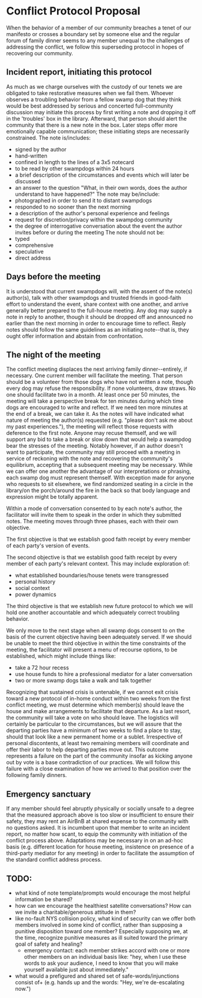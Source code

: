 # Conflict Protocol Proposal

When the behavior of a member of our community breaches a tenet of our manifesto or crosses a boundary set by someone else and the regular forum of family dinner seems to any member unequal to the challenges of addressing the conflict, we follow this superseding protocol in hopes of recovering our community.

## Incident report, initiating this protocol

As much as we charge ourselves with the custody of our tenets we are obligated to take restorative measures when we fail them. Whoever observes a troubling behavior from a fellow swamp dog that they think would be best addressed by serious and concerted full-community discussion may initiate this process by first writing a note and dropping it off in the 'troubles' box in the library. Afterward, that person should alert the community that there is a new note in the box. Later steps offer more emotionally capable communication; these initiating steps are necessarily constrained.
The note is/includes: 
+ signed by the author
+ hand-written
+ confined in length to the lines of a 3x5 notecard
+ to be read by other swampdogs within 24 hours
+ a brief description of the circumstances and events which will later be discussed
+ an answer to the question "What, in their own words, does the author understand to have happened?"
The note may be/include:
+ photographed in order to send it to distant swampdogs
+ responded to no sooner than the next morning
+ a description of the author's personal experience and feelings
+ request for discretion/privacy within the swampdog community
+ the degree of interrogative conversation about the event the author invites before or during the meeting
The note should not be:
+ typed
+ comprehensive
+ speculative
+ direct address

## Days before the meeting

It is understood that current swampdogs will, with the assent of the note(s) author(s), talk with other swampdogs and trusted friends in good-faith effort to understand the event, share context with one another, and arrive generally better prepared to the full-house meeting. Any dog may supply a note in reply to another, though it should be dropped off and announced no earlier than the next morning in order to encourage time to reflect. Reply notes should follow the same guidelines as an initiating note--that is, they ought offer information and abstain from confrontation.

## The night of the meeting

The conflict meeting displaces the next arriving family dinner--entirely, if necessary. One current member will facilitate the meeting. That person should be a volunteer from those dogs who have not written a note, though every dog may refuse the responsibility. If none volunteers, draw straws. No one should facilitate two in a month. At least once per 50 minutes, the meeting will take a perspective break for ten minutes during which time dogs are encouraged to write and reflect. If we need ten more minutes at the end of a break, we can take it. As the notes will have indicated what nature of meeting the author(s) requested (e.g. "please don't ask me about my past experiences."), the meeting will reflect those requests with deference to the first note. Anyone may recuse themself, and we will support any bid to take a break or slow down that would help a swampdog bear the stresses of the meeting. Notably however, if an author doesn't want to participate, the community may still proceed with a meeting in service of reckoning with the note and recovering the community's equilibrium, accepting that a subsequent meeting may be necessary. While we can offer one another the advantage of our interpretations or phrasing, each swamp dog must represent themself. With exception made for anyone who requests to sit elsewhere, we find randomized seating in a circle in the library/on the porch/around the fire in the back so that body language and expression might be totally apparent.

Within a mode of conversation consented to by each note's author, the facilitator will invite them to speak in the order in which they submitted notes. The meeting moves through three phases, each with their own objective.

The first objective is that we establish good faith receipt by every member of each party's version of events.

The second objective is that we establish good faith receipt by every member of each party's relevant context.
This may include exploration of:
+ what established boundaries/house tenets were transgressed
+ personal history
+ social context
+ power dynamics

The third objective is that we establish new future protocol to which we will hold one another accountable and which adequately correct troubling behavior. 

We only move to the next stage when all swamp dogs consent to on the basis of the current objective having been adequately served. If we should be unable to meet the third objective in within the time constraints of the meeting, the facilitator will present a menu of recourse options, to be established, which might include things like:
+ take a 72 hour recess
+ use house funds to hire a professional mediator for a later conversation
+ two or more swamp dogs take a walk and talk together

Recognizing that sustained crisis is untenable, if we cannot exit crisis toward a new protocol of in-home conduct within two weeks from the first conflict meeting, we must determine which member(s) should leave the house and make arrangements to facilitate that departure. As a last resort, the community will take a vote on who should leave. The logistics will certainly be particular to the circumstances, but we will assure that the departing parties have a minimum of two weeks to find a place to stay, should that look like a new permanent home or a sublet. Irrespective of personal discontents, at least two remaining members will coordinate and offer their labor to help departing parties move out. This outcome represents a failure on the part of the community insofar as kicking anyone out by vote is a base contradiction of our practices. We will follow this failure with a close examination of how we arrived to that position over the following family dinners.

## Emergency sanctuary

If any member should feel abruptly physically or socially unsafe to a degree that the measured approach above is too slow or insufficient to ensure their safety, they may rent an AirBnB at shared expense to the community with no questions asked. It is incumbent upon that member to write an incident report, no matter how scant, to equip the community with initiation of the conflict process above. Adaptations may be necessary in on an ad-hoc basis (e.g. different location for house meeting, insistence on presence of a third-party mediator for any meeting) in order to facilitate the assumption of the standard conflict address process.

## TODO:
+ what kind of note template/prompts would encourage the most helpful information be shared?
+ how can we encourage the healthiest satellite conversations? How can we invite a charitable/generous attitude in them?
+ like no-fault NYS collision policy, what kind of security can we offer both members involved in some kind of conflict, rather than supposing a punitive disposition toward one member? Especially supposing we, at the time, recognize punitive measures as ill suited toward the primary goal of safety and healing?
	+ emergency contact: each member strikes accord with one or more other members on an individual basis like: "hey, when I use these words to ask your audience, I need to know that you will make yourself available just about immediately."
+ what would a prefigured and shared set of safe-words/injunctions consist of+ (e.g. hands up and the words: "Hey, we're de-escalating now.")
